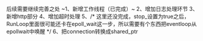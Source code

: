后续需要继续完善之处
~1、新增工作线程（已完成）~
2、增加日志处理环节
3、新增http部分
4、增加超时处理
5、/* 这里还没完成，stop_设置为true之后，RunLoop里面很可能还卡在epoll_wait这一步，所以需要有个东西把eventloop从epollwait中唤醒 */
6、把connection转换成shared_ptr
